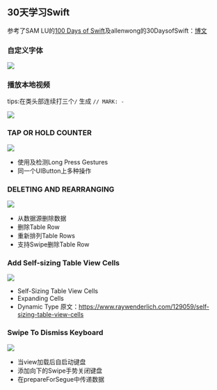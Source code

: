 ## 30天学习Swift

参考了SAM LU的[100 Days of Swift](http://samvlu.com)及allenwong的30DaysofSwift：[博文](http://weibo.com/ttarticle/p/show?id=2309403942494873235448)

### 自定义字体
![](https://github.com/MrCieong/MC30DaysOfSwift/blob/master/gif/ChangFont.gif)

### 播放本地视频
tips:在类头部连续打三个`/` 生成 `// MARK: - `

![](https://github.com/MrCieong/MC30DaysOfSwift/blob/master/gif/PlayLocalVideo.gif)

### TAP OR HOLD COUNTER

![](https://github.com/MrCieong/MC30DaysOfSwift/blob/master/gif/TapOrHold.gif)

- 使用及检测Long Press Gestures
- 同一个UIButton上多种操作

### DELETING AND REARRANGING
![](https://github.com/MrCieong/MC30DaysOfSwift/blob/master/gif/DeletingAndRearranging.gif)

- 从数据源删除数据
- 删除Table Row
- 重新排列Table Rows
- 支持Swipe删除Table Row

### Add Self-sizing Table View Cells
![](https://github.com/MrCieong/MC30DaysOfSwift/blob/master/gif/Self-sizingTableViewCells.gif)

- Self-Sizing Table View Cells
- Expanding Cells
- Dynamic Type
原文：<https://www.raywenderlich.com/129059/self-sizing-table-view-cells>

### Swipe To Dismiss Keyboard
![](https://github.com/MrCieong/MC30DaysOfSwift/blob/master/gif/SwipeToDismissKeyboard.gif)

- 当view加载后自启动键盘
- 添加向下的Swipe手势关闭键盘
- 在prepareForSegue中传递数据

